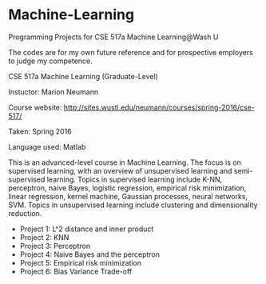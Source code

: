 # Machine-Learning
Programming Projects for CSE 517a Machine Learning@Wash U

The codes are for my own future reference and for prospective employers to judge my competence. 

CSE 517a Machine Learning (Graduate-Level)

Instuctor: Marion Neumann

Course website: http://sites.wustl.edu/neumann/courses/spring-2016/cse-517/

Taken: Spring 2016

Language used: Matlab

This is an advanced-level course in Machine Learning. The focus is on supervised learning, with an overview of unsupervised learning and semi-supervised learning. Topics in supervised learning include K-NN, perceptron, naive Bayes, logistic regression, empirical risk minimization, linear regression, kernel machine, Gaussian processes, neural networks, SVM. Topics in unsupervised learning include clustering and dimensionality reduction.

  - Project 1: L^2 distance and inner product
  - Project 2: KNN
  - Project 3: Perceptron
  - Project 4: Naive Bayes and the perceptron
  - Project 5: Empirical risk minimization
  - Project 6: Bias Variance Trade-off
